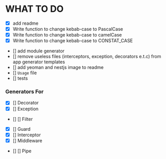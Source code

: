 # WHAT TO DO

- [x] add readme
- [x] Write function to change kebab-case to PascalCase
- [x] Write function to change kebab-case to camelCase
- [x] Write function to change kebab-case to CONSTAT_CASE
- [] add module generator
- [] remove useless files (interceptors, exception, decorators e.t.c) from app generator templates
- [] add yeoman and nestjs image to readme
- [] `Usage` file
- [] tests

### Generators For
- [x] [] Decorator
- [x] [] Exception
- [] [] Filter
- [x] [] Guard
- [x] [] Interceptor
- [x] [] Middleware
- [] [] Pipe